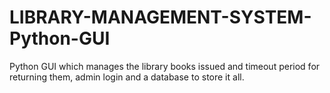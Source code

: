 # LIBRARY-MANAGEMENT-SYSTEM-Python-GUI
Python GUI which manages the library books issued and timeout period for returning them, admin login and a database to store it all.
